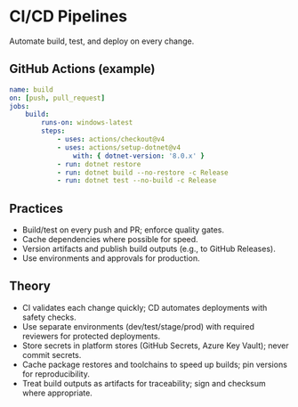 # CI/CD Pipelines

Automate build, test, and deploy on every change.

## GitHub Actions (example)
```yaml
name: build
on: [push, pull_request]
jobs:
	build:
		runs-on: windows-latest
		steps:
			- uses: actions/checkout@v4
			- uses: actions/setup-dotnet@v4
				with: { dotnet-version: '8.0.x' }
			- run: dotnet restore
			- run: dotnet build --no-restore -c Release
			- run: dotnet test --no-build -c Release
```

## Practices
- Build/test on every push and PR; enforce quality gates.
- Cache dependencies where possible for speed.
- Version artifacts and publish build outputs (e.g., to GitHub Releases).
- Use environments and approvals for production.

## Theory
- CI validates each change quickly; CD automates deployments with safety checks.
- Use separate environments (dev/test/stage/prod) with required reviewers for protected deployments.
- Store secrets in platform stores (GitHub Secrets, Azure Key Vault); never commit secrets.
- Cache package restores and toolchains to speed up builds; pin versions for reproducibility.
- Treat build outputs as artifacts for traceability; sign and checksum where appropriate.
